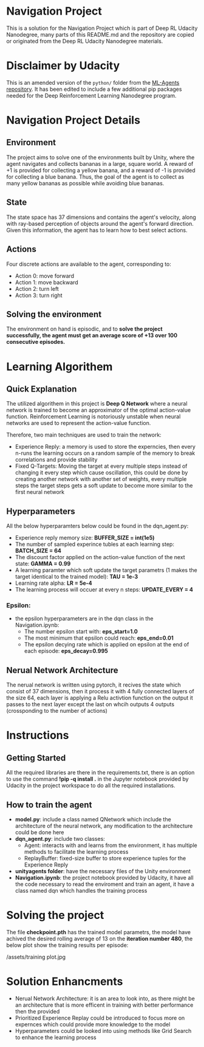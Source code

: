 # Navigation Project 

This is a solution for the Navigation Project which is part of Deep RL Udacity Nanodegree, many parts of this README.md and the repository are copied or originated from the Deep RL Udacity Nanodegree materials.

# Disclaimer by Udacity

This is an amended version of the `python/` folder from the [ML-Agents repository](https://github.com/Unity-Technologies/ml-agents).  It has been edited to include a few additional pip packages needed for the Deep Reinforcement Learning Nanodegree program.

# Navigation Project Details
## Environment
The project aims to solve one of the environments built by Unity, where the agent navigates and collects bananas in a large, square world.
A reward of +1 is provided for collecting a yellow banana, and a reward of -1 is provided for collecting a blue banana. 
Thus, the goal of the agent is to collect as many yellow bananas as possible while avoiding blue bananas.
## State
The state space has 37 dimensions and contains the agent's velocity, along with ray-based perception of objects around the agent's forward direction.
Given this information, the agent has to learn how to best select actions.
## Actions
Four discrete actions are available to the agent, corresponding to:
-  Action 0: move forward
-  Action 1: move backward
-  Action 2: turn left
-  Action 3: turn right
## Solving the environment
The environment on hand is episodic, and to **solve the project successfully, the agent must get an average score of +13 over 100 consecutive episodes.**

# Learning Algorithem
## Quick Explanation
The utilized algorithem in this project is **Deep Q Network** where a neural network is trained to become an approximator of the optimal action-value function. Reinforcement Learning is notoriously unstable when neural networks are used to represent the action-value function.

Therefore, two main techniques are used to train the network:
-  Experience Reply: a memory is used to store the experncies, then every n-runs the learning occurs on a random sample of the memory to break correlations and provide stability
-  Fixed Q-Targets: Moving the target at every multiple steps instead of changing it every step which cause oscillation, this could be done by creating another network with another set of weights, every multiple steps the target steps gets a soft update to become more similar to the first neural network

## Hyperparameters
All the below hyperparamters below could be found in the dqn_agent.py:
- Experience reply memory size: **BUFFER_SIZE = int(1e5)**
- The number of sampled experince tubles at each learning step: **BATCH_SIZE = 64**
- The discount factor applied on the action-value function of the next state: **GAMMA = 0.99**
- A learning paramter which soft update the target parametrs (1 makes the target identical to the trained model): **TAU = 1e-3**
- Learning rate alpha: **LR = 5e-4**
- The learning process will occuer at every n steps: **UPDATE_EVERY = 4**
### Epsilon:
- the epsilon hyperparameters are in the dqn class in the Navigation.ipynb:
  - The number epsilon start with: **eps_start=1.0**
  - The most minimum that epsilon could reach: **eps_end=0.01**
  - The epsilon decying rate which is applied on epsilon at the end of each episode: **eps_decay=0.995** 

## Nerual Network Architecture
The nerual network is written using pytorch, it recives the state which consist of 37 dimensions, then it process it with 4 fully connected layers of the size 64, each layer is applying a Relu activtion function on the output it passes to the next layer except the last on whcih outputs 4 outputs (crossponding to the number of actions)

# Instructions
## Getting Started

All the required libraries are there in the requirements.txt, there is an option to use the command **!pip -q install .** in the Jupyter notebook provided by Udacity in the 
project workspace to do all the required installations. 

## How to train the agent
- **model.py**: include a class named QNetwork which include the architecture of the neural network, any modification to the architecture could be done here
- **dqn_agent.py**: include two classes:
  - Agent: interacts with and learns from the environment, it has multiple methods to facilitate the learning process
  - ReplayBuffer: fixed-size buffer to store experience tuples for the Experience Reply
- **unityagents folder**: have the necessary files of the Unity environment
- **Navigation.ipynb**: the project notebook provided by Udacity, it have all the code necessary to read the enviroment and train an agent, it have a class named dqn which handles the training process

# Solving the project
The file **checkpoint.pth** has the trained model parametrs, the model have achived the desired rolling average of 13 on the **iteration number 480**, the below plot show the training results per episode:

/assets/training plot.jpg

# Solution Enhancments
- Nerual Network Architecture: it is an area to look into, as there might be an architecture that is more efficent in training with better performance then the provided
- Prioritized Experience Replay could be introduced to focus more on expernces which could provide more knowledge to the model
- Hyperparameters could be looked into using methods like Grid Search to enhance the learning process
